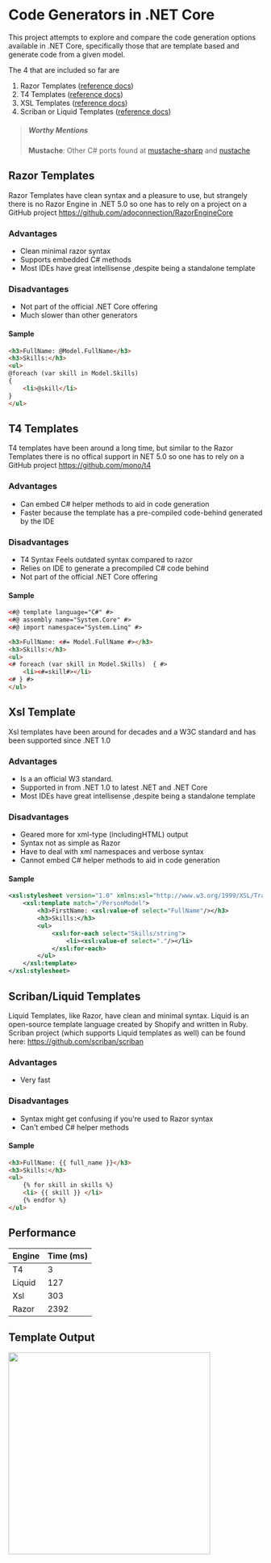 # Code Generators in .NET Core

This project attempts to explore and compare the code generation options available in .NET Core, specifically those that are template based and generate code from a given model.

The 4 that are included so far are

1. Razor Templates ([reference docs](https://docs.microsoft.com/en-us/xamarin/cross-platform/platform/razor-html-templates/))
2. T4 Templates ([reference docs](https://docs.microsoft.com/en-us/visualstudio/modeling/code-generation-and-t4-text-templates?view=vs-2019))
3. XSL Templates ([reference docs](https://www.w3.org/Style/XSL/))
4. Scriban or Liquid Templates ([reference docs](https://shopify.github.io/liquid/))

> ##### Worthy Mentions
> **Mustache**:
> Other C# ports found at [mustache-sharp](https://github.com/jehugaleahsa/mustache-sharp) and [nustache](https://github.com/jdiamond/Nustache)


## Razor Templates

Razor Templates have clean syntax and a pleasure to use, but strangely there is no Razor Engine in .NET 5.0 so one has to rely on a project on a GitHub project
https://github.com/adoconnection/RazorEngineCore

### Advantages

- Clean minimal razor syntax
- Supports embedded C# methods
- Most IDEs have great intellisense ,despite being a standalone template

### Disadvantages
- Not part of the official .NET Core offering
- Much slower than other generators

#### Sample
```html
<h3>FullName: @Model.FullName</h3>
<h3>Skills:</h3>
<ul>
@foreach (var skill in Model.Skills)
{
    <li>@skill</li>
}
</ul>
```

## T4 Templates

T4 templates have been around a long time, but similar to the Razor Templates there is no offical support in NET 5.0 so one has to rely on a GitHub project
https://github.com/mono/t4

### Advantages
- Can embed C# helper methods to aid in code generation
- Faster because the template has a pre-compiled code-behind generated by the IDE

### Disadvantages
- T4 Syntax Feels outdated syntax compared to razor
- Relies on IDE to generate a precompiled C# code behind
- Not part of the official .NET Core offering

#### Sample
```html
<#@ template language="C#" #>
<#@ assembly name="System.Core" #>
<#@ import namespace="System.Linq" #>

<h3>FullName: <#= Model.FullName #></h3>
<h3>Skills:</h3>
<ul>
<# foreach (var skill in Model.Skills)  { #>
    <li><#=skill#></li>
<# } #>
</ul>
```

## Xsl Template 

Xsl templates have been around for decades and a W3C standard and has been supported since .NET 1.0

### Advantages
- Is a an official W3 standard.  
- Supported in from .NET 1.0 to latest .NET and .NET Core
- Most IDEs have great intellisense ,despite being a standalone template


### Disadvantages
- Geared more for xml-type (includingHTML) output
- Syntax not as simple as Razor  
- Have to deal with xml namespaces and verbose syntax
- Cannot embed C# helper methods to aid in code generation


#### Sample
```xml
<xsl:stylesheet version="1.0" xmlns:xsl="http://www.w3.org/1999/XSL/Transform" >
    <xsl:template match="/PersonModel">
        <h3>FirstName: <xsl:value-of select="FullName"/></h3>
        <h3>Skills:</h3>
        <ul>
            <xsl:for-each select="Skills/string">
                <li><xsl:value-of select="."/></li>
            </xsl:for-each>
        </ul>
    </xsl:template>
</xsl:stylesheet> 
```

## Scriban/Liquid Templates

Liquid Templates, like Razor, have clean and minimal syntax.  Liquid is an open-source template language created by Shopify and written in Ruby. 
Scriban project (which supports Liquid templates as well) can be found here:  https://github.com/scriban/scriban

### Advantages
- Very fast

### Disadvantages
- Syntax might get confusing if you're used to Razor syntax
- Can't embed C# helper methods

#### Sample
```html
<h3>FullName: {{ full_name }}</h3>
<h3>Skills:</h3>
<ul>
    {% for skill in skills %}
    <li> {{ skill }} </li>
    {% endfor %}
</ul>
```


## Performance 

|Engine|Time (ms)|
|------|---------|
|T4|3|
|Liquid|127|
|Xsl|303|
|Razor|2392|

## Template Output
<img src="https://user-images.githubusercontent.com/13134927/120923467-00453e80-c6cf-11eb-88b0-3e36d682f6ce.png" width="400px" />


